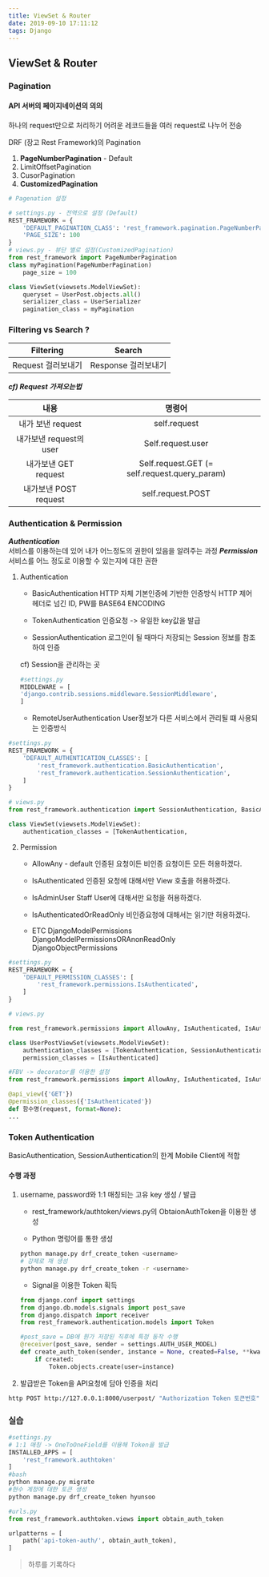 ```yaml
---
title: ViewSet & Router
date: 2019-09-10 17:11:12
tags: Django
---
```


## ViewSet & Router

### Pagination

#### API 서버의 페이지네이션의 의의

하나의 request만으로 처리하기 어려운 레코드들을
여러 request로 나누어 전송

DRF (장고 Rest Framework)의 Pagination
1. **PageNumberPagination** - Default
2. LimitOffsetPagination
3. CusorPagination
4. **CustomizedPagination** 

```python
# Pagenation 설정 

# settings.py - 전역으로 설정 (Default)
REST_FRAMEWORK = {
    'DEFAULT_PAGINATION_CLASS': 'rest_framework.pagination.PageNumberPagination',
    'PAGE_SIZE': 100
}
# views.py - 뷰단 별로 설정(CustomizedPagination)
from rest_framework import PageNumberPagination
class myPagination(PageNumberPagination)
    page_size = 100

class ViewSet(viewsets.ModelViewSet):
    queryset = UserPost.objects.all()
    serializer_class = UserSerializer
    pagination_class = myPagination
```

### Filtering vs Search ?

Filtering |Search  
:---: | :---:  
Request 걸러보내기 | Response 걸러보내기  

***cf) Request 가져오는법***

내용 | 명령어  
:---: | :---:  
내가 보낸 request | self.request  
내가보낸 request의 user | Self.request.user  
내가보낸 GET request | Self.request.GET (= self.request.query_param)  
내가보낸 POST request | self.request.POST 

### Authentication & Permission

***Authentication***  
서비스를 이용하는데 있어 내가 어느정도의 권한이 있음을  알려주는 과정
***Permission***    
서비스를 어느 정도로 이용할 수 있는지에 대한 권한


1. Authentication
    * BasicAuthentication
    HTTP 자체 기본인증에 기반한 인증방식
    HTTP 제어 헤더로 넘긴 ID, PW를 BASE64 ENCODING

    * TokenAuthentication
    인증요청 -> 유일한 key값을 발급

    * SessionAuthentication
    로그인이 될 때마다 저장되는 Session 정보를 참조하여 인증

    cf) Session을 관리하는 곳
    ``` python
    #settings.py
    MIDDLEWARE = [
    'django.contrib.sessions.middleware.SessionMiddleware',
    ]
    ```
    * RemoteUserAuthentication
    User정보가 다른 서비스에서 관리될 떄 사용되는 인증방식

```python
#settings.py
REST_FRAMEWORK = {
    'DEFAULT_AUTHENTICATION_CLASSES': [
        'rest_framework.authentication.BasicAuthentication',
        'rest_framework.authentication.SessionAuthentication',
    ]
}

# views.py
from rest_framework.authentication import SessionAuthentication, BasicAuthentication, TokenAuthentication

class ViewSet(viewsets.ModelViewSet):
    authentication_classes = [TokenAuthentication, 

```

2. Permission
    * AllowAny - default
    인증된 요청이든 비인증 요청이든 모든 허용하겠다.

    * IsAuthenticated
    인증된 요청에 대해서만 View 호출을 허용하겠다.

    * IsAdminUser
    Staff User에 대해서만 요청을 허용하겠다.

    * IsAuthenticatedOrReadOnly
    비인증요청에 대해서는 읽기만 허용하겠다.

    * ETC
    DjangoModelPermissions
    DjangoModelPermissionsORAnonReadOnly
    DjangoObjectPermissions

    
```python
#settings.py
REST_FRAMEWORK = {
    'DEFAULT_PERMISSION_CLASSES': [
        'rest_framework.permissions.IsAuthenticated',
    ]
}

# views.py

from rest_framework.permissions import AllowAny, IsAuthenticated, IsAuthenticatedOrReadOnly, IsAdminUser

class UserPostViewSet(viewsets.ModelViewSet):
    authentication_classes = [TokenAuthentication, SessionAuthentication]
    permission_classes = [IsAuthenticated]

#FBV -> decorator를 이용한 설정
from rest_framework.permissions import AllowAny, IsAuthenticated, IsAuthenticatedOrReadOnly, IsAdminUser

@api_view({'GET'})
@permission_classes({'IsAuthenticated'})
def 함수명(request, format=None):
...
```

### Token Authentication
BasicAuthentication, SessionAuthentication의 한계
Mobile Client에 적합

#### 수행 과정
1. username, password와 1:1 매칭되는 고유 key 생성 / 발급
    * rest_framework/authtoken/views.py의 ObtaionAuthToken을 이용한 생성

    * Python 명렁어를 통한 생성
    ```bash
    python manage.py drf_create_token <username>
    # 강제로 재 생성
    python manage.py drf_create_token -r <username>
    ```
    * Signal을 이용한 Token 획득
    ```python
    from django.conf import settings
    from django.db.models.signals import post_save
    from django.dispatch import receiver
    from rest_framework.authentication.models import Token

    #post_save = DB에 뭔가 저장된 직후에 특정 동작 수행
    @receiver(post_save, sender = settings.AUTH_USER_MODEL)
    def create_auth_token(sender, instance = None, created=False, **kwargs):
        if created:
            Token.objects.create(user=instance)
    ```

2. 발급받은 Token을 API요청에 담아 인증을 처리
```bash
http POST http://127.0.0.1:8000/userpost/ "Authorization Token 토큰번호" title ="토큰글" body ="토큰내용"
```

### 실습

```python
#settings.py
# 1:1 매칭 -> OneToOneField를 이용해 Token을 발급
INSTALLED_APPS = [
    'rest_framework.authtoken'
]
#bash
python manage.py migrate
#현수 계정에 대한 토큰 생성
python manage.py drf_create_token hyunsoo

#urls.py
from rest_framework.authtoken.views import obtain_auth_token

urlpatterns = [
    path('api-token-auth/', obtain_auth_token),
]
```
> 하루를 기록하다